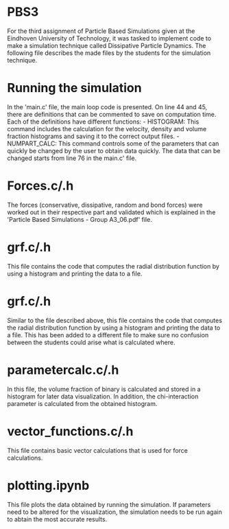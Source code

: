 # PBS3
For the third assignment of Particle Based Simulations given at the Eindhoven University of Technology, it was tasked to implement code to make a simulation technique called Dissipative Particle Dynamics. The following file describes the made files by the students for the simulation technique.

# Running the simulation
In the 'main.c' file, the main loop code is presented. On line 44 and 45, there are definitions that can be commented to save on computation time. Each of the definitions have different functions:
    - HISTOGRAM: This command includes the calculation for the velocity, density and volume fraction histograms and saving it to the correct output files. 
    - NUMPART_CALC: This command controls some of the parameters that can quickly be changed by the user to obtain data quickly. The data that can be changed starts from line 76 in the main.c' file. 

# Forces.c/.h
The forces (conservative, dissipative, random and bond forces) were worked out in their respective part and validated which is explained in the 'Particle Based Simulations - Group A3_06.pdf' file. 

# grf.c/.h
This file contains the code that computes the radial distribution function by using a histogram and printing the data to a file.

# grf.c/.h
Similar to the file described above, this file contains the code that computes the radial distribution function by using a histogram and printing the data to a file. This has been added to a different file to make sure no confusion between the students could arise what is calculated where.

# parametercalc.c/.h
In this file, the volume fraction of binary is calculated and stored in a histogram for later data visualization. In addition, the chi-interaction parameter is calculated from the obtained histogram.

# vector_functions.c/.h
This file contains basic vector calculations that is used for force calculations.

# plotting.ipynb
This file plots the data obtained by running the simulation. If parameters need to be altered for the visualization, the simulation needs to be run again to abtain the most accurate results.